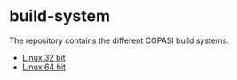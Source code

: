 # build-system

The repository contains the different COPASI build systems.

* [Linux 32 bit](https://github.com/copasi/build-system/tree/linux-32) 
* [Linux 64 bit](https://github.com/copasi/build-system/tree/linux-64) 
